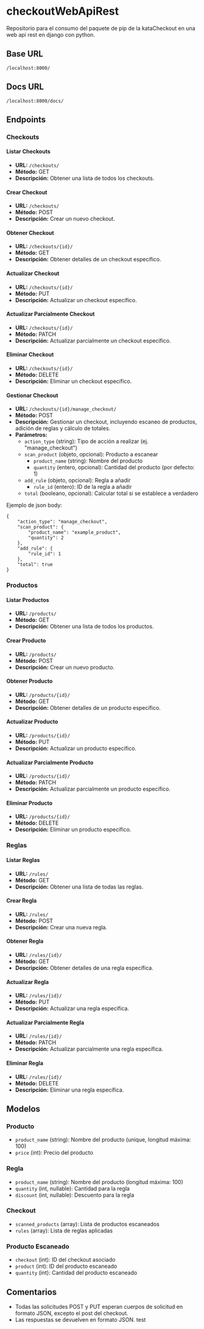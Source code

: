 # checkoutWebApiRest
Repositorio para el consumo del paquete de pip de la kataCheckout en una web api rest en django con python.

## Base URL

`/localhost:8000/`

## Docs URL
`/localhost:8000/docs/`

## Endpoints

### Checkouts

#### Listar Checkouts
- **URL:** `/checkouts/`
- **Método:** GET
- **Descripción:** Obtener una lista de todos los checkouts.

#### Crear Checkout
- **URL:** `/checkouts/`
- **Método:** POST
- **Descripción:** Crear un nuevo checkout.

#### Obtener Checkout
- **URL:** `/checkouts/{id}/`
- **Método:** GET
- **Descripción:** Obtener detalles de un checkout específico.

#### Actualizar Checkout
- **URL:** `/checkouts/{id}/`
- **Método:** PUT
- **Descripción:** Actualizar un checkout específico.

#### Actualizar Parcialmente Checkout
- **URL:** `/checkouts/{id}/`
- **Método:** PATCH
- **Descripción:** Actualizar parcialmente un checkout específico.

#### Eliminar Checkout
- **URL:** `/checkouts/{id}/`
- **Método:** DELETE
- **Descripción:** Eliminar un checkout específico.

#### Gestionar Checkout
- **URL:** `/checkouts/{id}/manage_checkout/`
- **Método:** POST
- **Descripción:** Gestionar un checkout, incluyendo escaneo de productos, adición de reglas y cálculo de totales.
- **Parámetros:**
  - `action_type` (string): Tipo de acción a realizar (ej. "manage_checkout")
  - `scan_product` (objeto, opcional): Producto a escanear
    - `product_name` (string): Nombre del producto
    - `quantity` (entero, opcional): Cantidad del producto (por defecto: 1)
  - `add_rule` (objeto, opcional): Regla a añadir
    - `rule_id` (entero): ID de la regla a añadir
  - `total` (booleano, opcional): Calcular total si se establece a verdadero

Ejemplo de json body:
```
{
    "action_type": "manage_checkout",
    "scan_product": {
        "product_name": "example_product",
        "quantity": 2
    },
    "add_rule": {
        "rule_id": 1
    },
    "total": true
}
```


### Productos

#### Listar Productos
- **URL:** `/products/`
- **Método:** GET
- **Descripción:** Obtener una lista de todos los productos.

#### Crear Producto
- **URL:** `/products/`
- **Método:** POST
- **Descripción:** Crear un nuevo producto.

#### Obtener Producto
- **URL:** `/products/{id}/`
- **Método:** GET
- **Descripción:** Obtener detalles de un producto específico.

#### Actualizar Producto
- **URL:** `/products/{id}/`
- **Método:** PUT
- **Descripción:** Actualizar un producto específico.

#### Actualizar Parcialmente Producto
- **URL:** `/products/{id}/`
- **Método:** PATCH
- **Descripción:** Actualizar parcialmente un producto específico.

#### Eliminar Producto
- **URL:** `/products/{id}/`
- **Método:** DELETE
- **Descripción:** Eliminar un producto específico.

### Reglas

#### Listar Reglas
- **URL:** `/rules/`
- **Método:** GET
- **Descripción:** Obtener una lista de todas las reglas.

#### Crear Regla
- **URL:** `/rules/`
- **Método:** POST
- **Descripción:** Crear una nueva regla.

#### Obtener Regla
- **URL:** `/rules/{id}/`
- **Método:** GET
- **Descripción:** Obtener detalles de una regla específica.

#### Actualizar Regla
- **URL:** `/rules/{id}/`
- **Método:** PUT
- **Descripción:** Actualizar una regla específica.

#### Actualizar Parcialmente Regla
- **URL:** `/rules/{id}/`
- **Método:** PATCH
- **Descripción:** Actualizar parcialmente una regla específica.

#### Eliminar Regla
- **URL:** `/rules/{id}/`
- **Método:** DELETE
- **Descripción:** Eliminar una regla específica.

## Modelos

### Producto
- `product_name` (string): Nombre del producto (unique, longitud máxima: 100)
- `price` (int): Precio del producto

### Regla
- `product_name` (string): Nombre del producto (longitud máxima: 100)
- `quantity` (int, nullable): Cantidad para la regla
- `discount` (int, nullable): Descuento para la regla

### Checkout
- `scanned_products` (array): Lista de productos escaneados
- `rules` (array): Lista de reglas aplicadas

### Producto Escaneado
- `checkout` (int): ID del checkout asociado
- `product` (int): ID del producto escaneado
- `quantity` (int): Cantidad del producto escaneado

## Comentarios

- Todas las solicitudes POST y PUT esperan cuerpos de solicitud en formato JSON, excepto el post del checkout.
- Las respuestas se devuelven en formato JSON.
 test